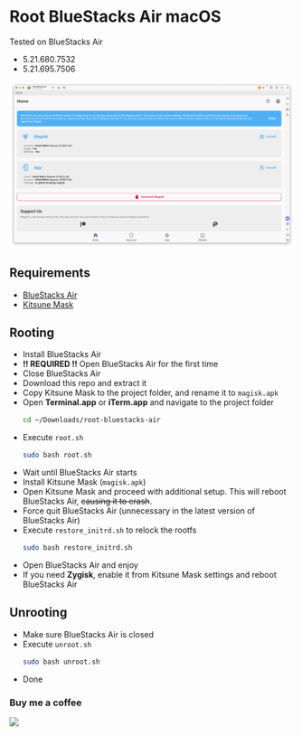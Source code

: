 Root BlueStacks Air macOS
================

Tested on BlueStacks Air
- 5.21.680.7532
- 5.21.695.7506


![Screenshot](bluestacks-air-root-magisk.png)



## Requirements
- [BlueStacks Air](https://www.bluestacks.com/mac)
- [Kitsune Mask](https://huskydg.github.io/magisk-files/)



## Rooting
- Install BlueStacks Air
- **!! REQUIRED !!** Open BlueStacks Air for the first time
- Close BlueStacks Air
- Download this repo and extract it
- Copy Kitsune Mask to the project folder, and rename it to `magisk.apk`
- Open **Terminal.app** or **iTerm.app** and navigate to the project folder
  ```bash
  cd ~/Downloads/root-bluestacks-air
  ```
- Execute `root.sh`
  ```bash
  sudo bash root.sh
  ```
- Wait until BlueStacks Air starts
- Install Kitsune Mask (`magisk.apk`)
- Open Kitsune Mask and proceed with additional setup. This will reboot BlueStacks Air, ~~causing it to crash~~.
- Force quit BlueStacks Air (unnecessary in the latest version of BlueStacks Air)
- Execute `restore_initrd.sh` to relock the rootfs
  ```bash
  sudo bash restore_initrd.sh
  ```
- Open BlueStacks Air and enjoy
- If you need **Zygisk**, enable it from Kitsune Mask settings and reboot BlueStacks Air



## Unrooting
- Make sure BlueStacks Air is closed
- Execute `unroot.sh`
  ```bash
  sudo bash unroot.sh
  ```
- Done



### Buy me a coffee
[![](https://www.paypalobjects.com/en_US/i/btn/btn_donateCC_LG.gif)](https://paypal.me/hanreev)
